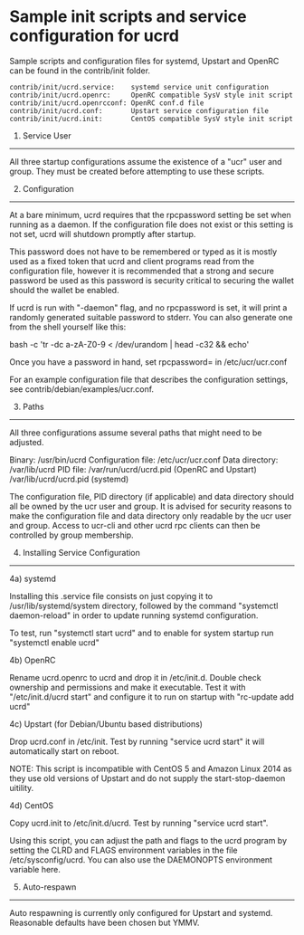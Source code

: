 Sample init scripts and service configuration for ucrd
==========================================================

Sample scripts and configuration files for systemd, Upstart and OpenRC
can be found in the contrib/init folder.

    contrib/init/ucrd.service:    systemd service unit configuration
    contrib/init/ucrd.openrc:     OpenRC compatible SysV style init script
    contrib/init/ucrd.openrcconf: OpenRC conf.d file
    contrib/init/ucrd.conf:       Upstart service configuration file
    contrib/init/ucrd.init:       CentOS compatible SysV style init script

1. Service User
---------------------------------

All three startup configurations assume the existence of a "ucr" user
and group.  They must be created before attempting to use these scripts.

2. Configuration
---------------------------------

At a bare minimum, ucrd requires that the rpcpassword setting be set
when running as a daemon.  If the configuration file does not exist or this
setting is not set, ucrd will shutdown promptly after startup.

This password does not have to be remembered or typed as it is mostly used
as a fixed token that ucrd and client programs read from the configuration
file, however it is recommended that a strong and secure password be used
as this password is security critical to securing the wallet should the
wallet be enabled.

If ucrd is run with "-daemon" flag, and no rpcpassword is set, it will
print a randomly generated suitable password to stderr.  You can also
generate one from the shell yourself like this:

bash -c 'tr -dc a-zA-Z0-9 < /dev/urandom | head -c32 && echo'

Once you have a password in hand, set rpcpassword= in /etc/ucr/ucr.conf

For an example configuration file that describes the configuration settings,
see contrib/debian/examples/ucr.conf.

3. Paths
---------------------------------

All three configurations assume several paths that might need to be adjusted.

Binary:              /usr/bin/ucrd
Configuration file:  /etc/ucr/ucr.conf
Data directory:      /var/lib/ucrd
PID file:            /var/run/ucrd/ucrd.pid (OpenRC and Upstart)
                     /var/lib/ucrd/ucrd.pid (systemd)

The configuration file, PID directory (if applicable) and data directory
should all be owned by the ucr user and group.  It is advised for security
reasons to make the configuration file and data directory only readable by the
ucr user and group.  Access to ucr-cli and other ucrd rpc clients
can then be controlled by group membership.

4. Installing Service Configuration
-----------------------------------

4a) systemd

Installing this .service file consists on just copying it to
/usr/lib/systemd/system directory, followed by the command
"systemctl daemon-reload" in order to update running systemd configuration.

To test, run "systemctl start ucrd" and to enable for system startup run
"systemctl enable ucrd"

4b) OpenRC

Rename ucrd.openrc to ucrd and drop it in /etc/init.d.  Double
check ownership and permissions and make it executable.  Test it with
"/etc/init.d/ucrd start" and configure it to run on startup with
"rc-update add ucrd"

4c) Upstart (for Debian/Ubuntu based distributions)

Drop ucrd.conf in /etc/init.  Test by running "service ucrd start"
it will automatically start on reboot.

NOTE: This script is incompatible with CentOS 5 and Amazon Linux 2014 as they
use old versions of Upstart and do not supply the start-stop-daemon uitility.

4d) CentOS

Copy ucrd.init to /etc/init.d/ucrd. Test by running "service ucrd start".

Using this script, you can adjust the path and flags to the ucrd program by
setting the CLRD and FLAGS environment variables in the file
/etc/sysconfig/ucrd. You can also use the DAEMONOPTS environment variable here.

5. Auto-respawn
-----------------------------------

Auto respawning is currently only configured for Upstart and systemd.
Reasonable defaults have been chosen but YMMV.
